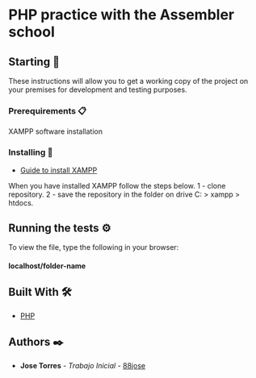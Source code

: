 # PHP practice with the Assembler school


## Starting 🚀

These instructions will allow you to get a working copy of the project on your premises for development and testing purposes.



### Prerequirements 📋

XAMPP software installation



### Installing 🔧

- [Guide to install XAMPP](https://www.php.net/manual/es/intro-whatcando.php)

When you have installed XAMPP follow the steps below.
1 - clone repository.
2 - save the repository in the folder on drive C: > xampp > htdocs.



## Running the tests ⚙️

To view the file, type the following in your browser:

#### localhost/folder-name




## Built With 🛠️


* [PHP](https://www.php.net/) 




## Authors ✒️

* **Jose Torres** - *Trabajo Inicial* - [88jose](https://github.com/88jose)




